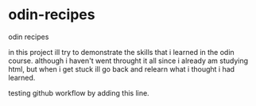 # odin-recipes
odin recipes

in this project ill try to demonstrate the skills that i learned in the odin course. although i haven't went throught it all
since i already am studying html, but when i get stuck ill go back and relearn what i thought i had learned.

testing github workflow by adding this line.